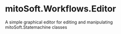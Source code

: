 # mitoSoft.Workflows.Editor
A simple graphical editor for editing and manipulating mitoSoft.Statemachine classes
